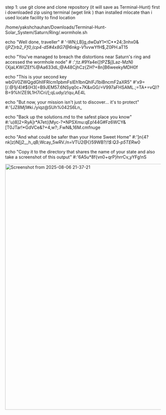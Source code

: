 step 1: use git clone and clone repository (it will save as Terminal-Hunt)
first i downloaded zip using terminal (wget link ) than installed mlocate than i used locate facility to find location 

/home/yakshchauhan/Downloads/Terminal-Hunt-Solar_System/Saturn/Ring/.wormhole.sh

 echo "Well done, traveller"  # '-WN;LB]g,dwDaY1*!C**24;3nhx0&(jP*Z)rb2_Ff0,$(c$p4-d5#4x8G7@6nkg-V*1vvwYfH$,Z0PH.aT15

  echo "You've managed to breach the distortions near Saturn's ring and accessed the wormhole node" # :';tz.#9Ya4e{[tPZ$j]Laz-MzN){XjaLKW(ZEf%@Aa633dL;@A48CjhCz{ZH?+8n]B6weekyMDH0f

  
 echo "This is your second key wbGV0ZWQgdGhlIFRlcm1pbmFsIEh1bnQhIFJ1biBncmF2aXR5" #'x9=[/.@1j/4)#${H3[=B9JEM57.6NSyq0c+7K&xGG/=V997aFHSAML.;=TA+=vQ)?B=9%h!ZE9L1H7iCri/[;qLudy/z!qu,AE4L

echo "But now, your mission isn't just to discover... it's to protect" #:'{JZ8Mj1#ki./yiqz@SUh%042S6Ln_

echo "Back up the solutions.md to the safest place you know" #:'u)8]2+RyA]r*A7et({Myc-?*NPSXmu:qEp!44G#Fz6WCY&[T0JTar!*GdVCe&?+4,w?;.FwN&,16M.cmfnuge


echo "And what could be safer than your Home Sweet Home" #:']n{4?nk]z)N[j2__h_qB;Wcay_5wRV./n=VTU2@{}59WB?/*!$:Q3-p5TER*w0

 echo "Copy it to the directory that shares the name of your state and also take a screenshot of this output" #:'6A5u*8f{vn0+qrP}hrrCv_yYFg!nS




<img width="1917" height="797" alt="Screenshot from 2025-08-06 21-37-21" src="https://github.com/user-attachments/assets/17839a09-21e9-4937-840f-edc69aee99da" />


